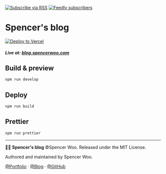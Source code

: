 [![Subscribe via RSS](https://img.shields.io/badge/subscribe%20via-RSS-ffa500?logo=rss)](https://blog.spencerwoo.com/feed.xml)
[![Feedly subscribers](https://img.shields.io/badge/dynamic/json?color=2bb24c&label=subscribers&query=%24.source.subscribers&url=https%3A%2F%2Ffeedly.com%2Fv3%2Frecommendations%2Ffeeds%2Ffeed%252Fhttps%253A%252F%252Fblog.spencerwoo.com%252Fposts%252Findex.xml&logo=feedly)](https://feedly.com/i/subscription/feed%2Fhttps%3A%2F%2Fblog.spencerwoo.com%2Ffeed.xml)

# Spencer's blog
[![Deploy to Vercel](https://vercel.com/button)](https://vercel.com/import/project?template=bolavefasfas%2Fblog)

<h5>Live at: <a href="https://blog.spencerwoo.com">blog.spencerwoo.com</a></h5>

## Build & preview

```bash
npm run develop
```

## Deploy

```bash
npm run build
```

## Prettier

```bash
npm run prettier
```

---

👨‍💻 **Spencer's blog** ©Spencer Woo. Released under the MIT License.

Authored and maintained by Spencer Woo.

[@Portfolio](https://spencerwoo.com/) · [@Blog](https://blog.spencerwoo.com/) · [@GitHub](https://github.com/spencerwooo)
